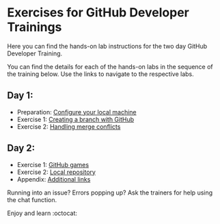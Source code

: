 # Exercises for GitHub Developer Trainings

Here you can find the hands-on lab instructions for the two day GitHub Developer Training.

You can find the details for each of the hands-on labs in the sequence of the training below. Use the links to navigate to the respective labs.

## Day 1:
* Preparation: [Configure your local machine](/day-1/1.0-preparation.md)
* Exercise 1: [Creating a branch with GitHub](/day-1/1.1-Branching.md)
* Exercise 2: [Handling merge conflicts](/day-1/1.2-Merge-conflicts.md)

## Day 2:
* Exercise 1: [GitHub games](/day-2/2.1-GitHub-games.md)
* Exercise 2: [Local repository](/day-2/2.2-Local-repo.md)
* Appendix: [Additional links](/day-2/2.3-appendix.md)

Running into an issue? Errors popping up? Ask the trainers for help using the chat function.

Enjoy and learn :octocat: